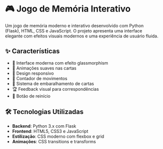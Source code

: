 # 🎮 Jogo de Memória Interativo

Um jogo de memória moderno e interativo desenvolvido com Python (Flask), HTML, CSS e JavaScript. O projeto apresenta uma interface elegante com efeitos visuais modernos e uma experiência de usuário fluida.

## ✨ Características

- 🎯 Interface moderna com efeito glassmorphism
- 🎨 Animações suaves nas cartas
- 📱 Design responsivo
- 🔄 Contador de movimentos
- 🎲 Sistema de embaralhamento de cartas
- 🏆 Feedback visual para correspondências
- 🔄 Botão de reinício

## 🛠️ Tecnologias Utilizadas

- **Backend**: Python 3.x com Flask
- **Frontend**: HTML5, CSS3 e JavaScript
- **Estilização**: CSS moderno com flexbox e grid
- **Animações**: CSS transitions e transforms
